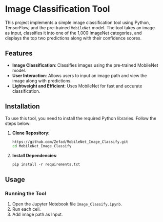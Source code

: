 # Image Classification Tool

This project implements a simple image classification tool using Python, TensorFlow, and the pre-trained `MobileNet` model. The tool takes an image as input, classifies it into one of the 1,000 ImageNet categories, and displays the top two predictions along with their confidence scores.

## Features
- **Image Classification**: Classifies images using the pre-trained MobileNet model.
- **User Interaction**: Allows users to input an image path and view the image along with predictions.
- **Lightweight and Efficient**: Uses MobileNet for fast and accurate classification.

## Installation

To use this tool, you need to install the required Python libraries. Follow the steps below:

1. **Clone Repository**:
   ```bash
   https://github.com/Zefad/MobileNet_Image_Classify.git
   cd MobileNet_Image_Classify
2. **Install Dependencies**:
   ```
   pip install -r requirements.txt
   ```
## Usage

### Running the Tool
1. Open the Jupyter Notebook file `Image_Classify.ipynb`.
2. Run each cell.
3. Add image path as Input.
